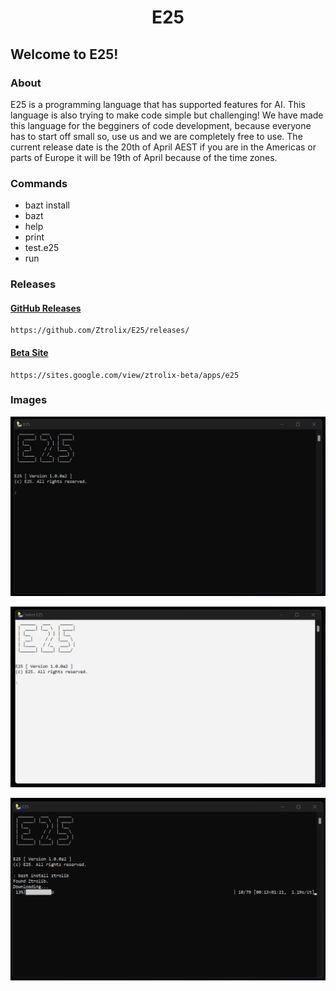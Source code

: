 <p align="center">
  <h1 align="center">E25</h1>
</p>

## Welcome to E25!

### About
E25 is a programming language that has supported features for AI. This language is also trying to make code simple but challenging! We have made this language for the begginers of code development, because everyone has to start off small so, use us and we are completely free to use. The current release date is the 20th of April AEST if you are in the Americas or parts of Europe it will be 19th of April because of the time zones.

### Commands

- bazt install
- bazt
- help
- print
- test.e25
- run

### Releases

#### [GitHub Releases](https://github.com/Ztrolix/E25/releases/)
    https://github.com/Ztrolix/E25/releases/
#### [Beta Site](https://sites.google.com/view/ztrolix-beta/apps/e25)
    https://sites.google.com/view/ztrolix-beta/apps/e25

### Images

<p align="center">
  <picture align="center">
    <source media="(prefers-color-scheme: dark)" srcset="https://github.com/Ztrolix/E25/raw/main/photo1.png">
    <source media="(prefers-color-scheme: light)" srcset="https://github.com/Ztrolix/E25/raw/main/photo1.png">
    <img alt="Ztrolix GitHub Logo" src="https://github.com/Ztrolix/E25/raw/main/photo1.png">
  </picture>
</p>



<p align="center">
  <picture align="center">
    <source media="(prefers-color-scheme: dark)" srcset="https://github.com/Ztrolix/E25/raw/main/photo2.png">
    <source media="(prefers-color-scheme: light)" srcset="https://github.com/Ztrolix/E25/raw/main/photo2.png">
    <img alt="Ztrolix GitHub Logo" src="https://github.com/Ztrolix/E25/raw/main/photo2.png">
  </picture>
</p>

<p align="center">
  <picture align="center">
    <source media="(prefers-color-scheme: dark)" srcset="https://github.com/Ztrolix/E25/raw/main/photo3.png">
    <source media="(prefers-color-scheme: light)" srcset="https://github.com/Ztrolix/E25/raw/main/photo3.png">
    <img alt="Ztrolix GitHub Logo" src="https://github.com/Ztrolix/E25/raw/main/photo3.png">
  </picture>
</p>
